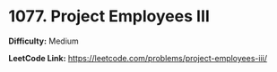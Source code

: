 # 1077. Project Employees III

**Difficulty:** Medium

**LeetCode Link:** https://leetcode.com/problems/project-employees-iii/

